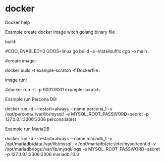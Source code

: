# docker
Docker help






Example create docker image witch golang binary file

build: 

#CGO_ENABLED=0 GOOS=linux go build -a -installsuffix cgo -o main .

#create image:

docker build -t example-scratch -f Dockerfile .

image run:

#docker run -it -p 9001:9001 example-scratch



Example run Percona DB:

docker run -d --restart=always --name percona_1 -v /opt/percona/:/var/lib/mysql/ -e MYSQL_ROOT_PASSWORD=secret -p 127.0.0.1:3306:3306 percona:latest

Example run MariaDB:

docker run -d --restart=always --name mariadb_1 -v /opt/mariadb/data:/var/lib/mysql -v /opt/mariadb/etc:/etc/mysql/conf.d -v /opt/mariadb/logs:/var/lib/mysql/logs -e MYSQL_ROOT_PASSWORD=secret -p 127.0.0.1:3306:3306 mariadb:10.3
